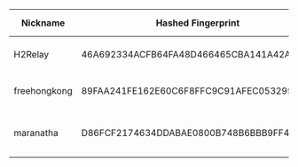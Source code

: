 | Nickname |  Hashed Fingerprint	| Or Addresses | Contact | Running | Flags | Last Seen | First Seen | Last Restarted | Advertised Bandwidth | Platform | Version | Version Status | Recommended Version | Verified hostnames | Exit policy |
|---|---|---|---|---|---|---|---|---|---|---|---|---|---|---|---|
|H2Relay | 46A692334ACFB64FA48D466465CBA141A42A224A | ["23.190.216.5:9001"] | Austin Hadley <austinhadley AT h2technologiesllc dot com> | true | Running, V2Dir, Valid | 2025-08-26 08:00:00 | 2025-08-26 04:00:00 | 2025-08-26 03:43:55 | 2048000 | Tor 0.4.8.17 on Linux | 0.4.8.17 | recommended | true | N/A | ["reject *:*"]|
|freehongkong | 89FAA241FE162E60C6F8FFC9C91AFEC053295A64 | ["92.243.27.157:443","[2001:4b98:dc0:43:f816:3eff:febf:acb3]:443"] | N/A | true | Running, V2Dir, Valid | 2025-08-26 08:00:00 | 2025-08-26 01:00:00 | 2025-08-26 00:50:00 | 0 | Tor 0.4.8.17 on Linux | 0.4.8.17 | recommended | true | ["xvm-27-157.dc0.ghst.net"] | ["reject *:*"]|
|maranatha | D86FCF2174634DDABAE0800B748B6BBB9FF49181 | ["82.153.138.52:8080"] | none@mail.com | true | Fast, Running, V2Dir, Valid | 2025-08-26 08:00:00 | 2025-08-26 03:00:00 | 2025-08-26 01:57:15 | 128000 | Tor 0.4.8.16 on OpenBSD | 0.4.8.16 | recommended | true | N/A | ["reject *:*"]|
